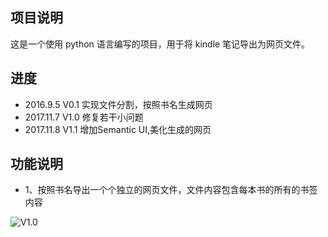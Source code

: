 ## 项目说明

这是一个使用 python 语言编写的项目，用于将 kindle 笔记导出为网页文件。

## 进度

- 2016.9.5    V0.1 实现文件分割，按照书名生成网页
- 2017.11.7   V1.0 修复若干小问题
- 2017.11.8   V1.1 增加Semantic UI,美化生成的网页

## 功能说明

- 1、按照书名导出一个个独立的网页文件，文件内容包含每本书的所有的书签内容

![V1.0](https://github.com/cyang812/kindleNote/raw/master/V1.0.png)
